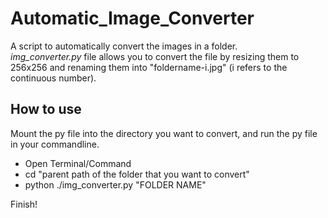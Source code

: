 # Automatic_Image_Converter

A script to automatically convert the images in a folder.  
*img_converter.py* file allows you to convert the file by resizing them to 256x256 and renaming them into "foldername-i.jpg" (i refers to the continuous number).

## How to use
Mount the py file into the directory you want to convert, and run the py file in your commandline.
- Open Terminal/Command
- cd "parent path of the folder that you want to convert"
- python ./img_converter.py "FOLDER NAME"

Finish!
